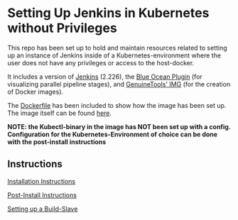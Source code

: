 # Setting Up Jenkins in Kubernetes without Privileges

This repo has been set up to hold and maintain resources related to setting up an instance of Jenkins inside of a Kubernetes-environment where the user does not have any privileges or access to the host-docker.

It includes a version of [Jenkins](https://jenkins.io/) (2.226), the [Blue Ocean Plugin](https://jenkins.io/projects/blueocean/) (for visualizing parallel pipeline stages), and [GenuineTools' IMG](https://github.com/genuinetools/img) (for the creation of Docker images).

The [Dockerfile](Dockerfile-Jenkins) has been included to show how the image has been set up. The image itself can be found [here](https://hub.docker.com/repository/docker/frankvhoof/customjenkins).

**NOTE: the Kubectl-binary in the image has NOT been set up with a config. Configuration for the Kubernetes-Environment of choice can be done with the post-install instructions**




## Instructions

[Installation Instructions](docs/Setup-Instructions.md)

[Post-Install Instructions](docs/Configuration-Instructions.md)

[Setting up a Build-Slave](docs/Build-Slave-Setup.md)